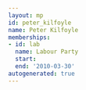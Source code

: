```yaml
---
layout: mp
id: peter_kilfoyle
name: Peter Kilfoyle
memberships:
- id: lab
  name: Labour Party
  start: 
  end: '2010-03-30'
autogenerated: true
---
```

